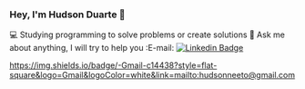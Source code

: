 ### Hey, I'm Hudson Duarte 👋

:computer: Studying programming to solve problems or create solutions
📒 Ask me about anything, I will try to help you
:E-mail: [![Linkedin Badge](https://img.shields.io/badge/-ThiagoMarinho-blue?style=flat-square&logo=Linkedin&logoColor=white&link=https://www.linkedin.com/in/tgmarinho/)](https://www.linkedin.com/in/hudson-duarte-345107186/)

https://img.shields.io/badge/-Gmail-c14438?style=flat-square&logo=Gmail&logoColor=white&link=mailto:hudsonneeto@gmail.com
